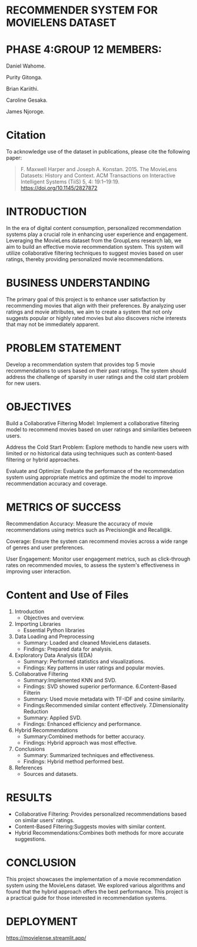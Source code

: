 **RECOMMENDER SYSTEM FOR MOVIELENS DATASET**
=======

PHASE 4:GROUP 12 MEMBERS:
=============

Daniel Wahome.

Purity Gitonga.

Brian Kariithi.

Caroline Gesaka.

James Njoroge.


Citation
========

To acknowledge use of the dataset in publications, please cite the following paper:

> F. Maxwell Harper and Joseph A. Konstan. 2015. The MovieLens Datasets: History and Context. ACM Transactions on Interactive Intelligent Systems (TiiS) 5, 4: 19:1–19:19. <https://doi.org/10.1145/2827872>

INTRODUCTION
=============

In the era of digital content consumption, personalized recommendation systems play a crucial role in enhancing user experience and engagement. Leveraging the MovieLens dataset from the GroupLens research lab, we aim to build an effective movie recommendation system. This system will utilize collaborative filtering techniques to suggest movies based on user ratings, thereby providing personalized movie recommendations.

BUSINESS UNDERSTANDING
========

The primary goal of this project is to enhance user satisfaction by recommending movies that align with their preferences. By analyzing user ratings and movie attributes, we aim to create a system that not only suggests popular or highly rated movies but also discovers niche interests that may not be immediately apparent.

PROBLEM STATEMENT
========

Develop a recommendation system that provides top 5 movie recommendations to users based on their past ratings. The system should address the challenge of sparsity in user ratings and the cold start problem for new users.

OBJECTIVES
========

Build a Collaborative Filtering Model: Implement a collaborative filtering model to recommend movies based on user ratings and similarities between users.

Address the Cold Start Problem: Explore methods to handle new users with limited or no historical data using techniques such as content-based filtering or hybrid approaches.

Evaluate and Optimize: Evaluate the performance of the recommendation system using appropriate metrics and optimize the model to improve recommendation accuracy and coverage.

METRICS OF SUCCESS
========
Recommendation Accuracy: Measure the accuracy of movie recommendations using metrics such as Precision@k and Recall@k.

Coverage: Ensure the system can recommend movies across a wide range of genres and user preferences.

User Engagement: Monitor user engagement metrics, such as click-through rates on recommended movies, to assess the system's effectiveness in improving user interaction.


Content and Use of Files
========================
1. Introduction
   - Objectives and overview.
2. Importing Libraries
   - Essential Python libraries
3. Data Loading and Preprocessing
   - Summary: Loaded and cleaned MovieLens datasets.
   - Findings: Prepared data for analysis.
4. Exploratory Data Analysis (EDA)
   - Summary: Performed statistics and visualizations.
   - Findings: Key patterns in user ratings and popular movies.
5. Collaborative Filtering
   - Summary:Implemented KNN and SVD.
   - Findings: SVD showed superior performance.
6.Content-Based Filterin
   - Summary: Used movie metadata with TF-IDF and cosine similarity.
   - Findings:Recommended similar content effectively.
7.Dimensionality Reduction
   - Summary: Applied SVD.
   - Findings: Enhanced efficiency and performance.
8. Hybrid Recommendations
   - Summary:Combined methods for better accuracy.
   - Findings: Hybrid approach was most effective.
9. Conclusions
   - Summary: Summarized techniques and effectiveness.
   - Findings: Hybrid method performed best.
10. References
    - Sources and datasets.
     
RESULTS
========================

- Collaborative Filtering: Provides personalized recommendations based on similar users' ratings.
- Content-Based Filtering:Suggests movies with similar content.
- Hybrid Recommendations:Combines both methods for more accurate suggestions.
   
CONCLUSION
========================

This project showcases the implementation of a movie recommendation system using the MovieLens dataset. We explored various algorithms and found that the hybrid approach offers the best performance. This project is a practical guide for those interested in recommendation systems.

DEPLOYMENT
========================
https://movielense.streamlit.app/
